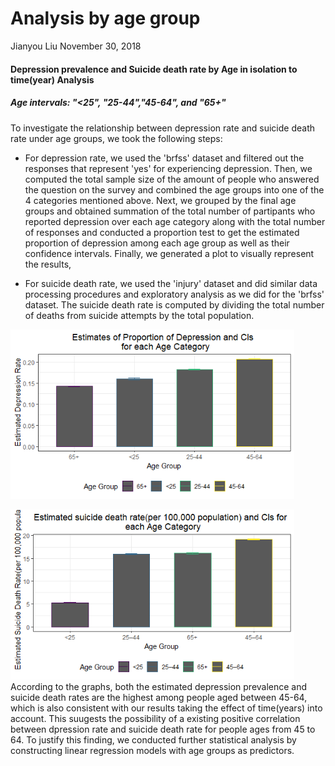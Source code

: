 Analysis by age group
================
Jianyou Liu
November 30, 2018

#### Depression prevalence and Suicide death rate by **Age** in isolation to time(year) Analysis

##### Age intervals: "&lt;25", "25-44","45-64", and "65+"

To investigate the relationship between depression rate and suicide death rate under age groups, we took the following steps:

-   For depression rate, we used the 'brfss' dataset and filtered out the responses that represent 'yes' for experiencing depression. Then, we computed the total sample size of the amount of people who answered the question on the survey and combined the age groups into one of the 4 categories mentioned above. Next, we grouped by the final age groups and obtained summation of the total number of partipants who reported depression over each age category along with the total number of responses and conducted a proportion test to get the estimated proportion of depression among each age group as well as their confidence intervals. Finally, we generated a plot to visually represent the results,

-   For suicide death rate, we used the 'injury' dataset and did similar data processing procedures and exploratory analysis as we did for the 'brfss' dataset. The suicide death rate is computed by dividing the total number of deaths from suicide attempts by the total population.

<img src="p8105_fp_ds100_jl5296_files/figure-markdown_github/plot-1.png" width="90%" />

<img src="p8105_fp_ds100_jl5296_files/figure-markdown_github/plot2-1.png" width="90%" /> According to the graphs, both the estimated depression prevalence and suicide death rates are the highest among people aged between 45-64, which is also consistent with our results taking the effect of time(years) into account. This suugests the possibility of a existing positive correlation between dpression rate and suicide death rate for people ages from 45 to 64. To justify this finding, we conducted further statistical analysis by constructing linear regression models with age groups as predictors.
